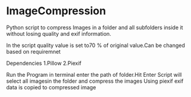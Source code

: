 # ImageCompression

Python script to compress Images in a folder and all subfolders inside it without losing quality and exif information.

In the script quality value is set to70 % of original value.Can be changed based on requiremnet

Dependencies
1.Pillow
2.Piexif

Run the Program in terminal
enter the path of folder.Hit Enter
Script will select all imagesin the folder and compress the images
Using piexif exif data is copied to compressed image
